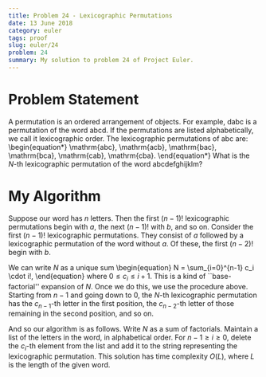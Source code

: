 ```yaml
---
title: Problem 24 - Lexicographic Permutations
date: 13 June 2018
category: euler
tags: proof
slug: euler/24
problem: 24
summary: My solution to problem 24 of Project Euler.
---
```


# Problem Statement

A permutation is an ordered arrangement of objects.
For example, $\mathrm{dabc}$ is a permutation of the word $\mathrm{abcd}$.
If the permutations are listed alphabetically, we call it lexicographic order.
The lexicographic permutations of $\mathrm{abc}$ are:
\begin{equation*}
	\mathrm{abc}, \mathrm{acb}, \mathrm{bac}, \mathrm{bca}, \mathrm{cab}, \mathrm{cba}.
\end{equation*}
What is the $N$-th lexicographic permutation of the word $\mathrm{abcdefghijklm}$?

# My Algorithm

Suppose our word has $n$ letters.
Then the first $(n-1)!$ lexicographic permutations begin with $a$, the next $(n-1)!$ with $b$, and so on.
Consider the first $(n-1)!$ lexicographic permutations.
They consist of $a$ followed by a lexicographic permutation of the word without $a$.
Of these, the first $(n-2)!$ begin with $b$.

We can write $N$ as a unique sum
\begin{equation}
	N = \sum_{i=0}^{n-1} c_i \cdot i!,
\end{equation}
where $0 \le c_i \le i + 1$.
This is a kind of ``base-factorial'' expansion of $N$.
Once we do this, we use the procedure above.
Starting from $n-1$ and going down to $0$, the $N$-th lexicographic permutation has the $c_{n-1}$-th letter in the first position, the $c_{n-2}$-th letter of those remaining in the second position, and so on.

And so our algorithm is as follows.
Write $N$ as a sum of factorials.
Maintain a list of the letters in the word, in alphabetical order.
For $n-1 \ge i \ge 0$, delete the $c_i$-th element from the list and add it to the string representing the lexicographic permutation.
This solution has time complexity $O(L)$, where $L$ is the length of the given word.
